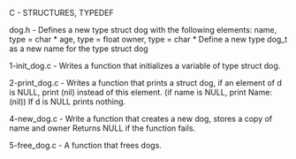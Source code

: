 C - STRUCTURES, TYPEDEF

dog.h - Defines a new type struct dog with the following elements: name, type = char * age, type = float owner, type = char * Define a new type dog_t as a new name for the type struct dog

1-init_dog.c - Writes a function that initializes a variable of type struct dog.

2-print_dog.c - Writes a function that prints a struct dog, if an element of d is NULL, print (nil) instead of this element. (if name is NULL, print Name: (nil)) If d is NULL prints nothing.

4-new_dog.c - Write a function that creates a new dog, stores a copy of name and owner Returns NULL if the function fails.

5-free_dog.c - A function that frees dogs.
